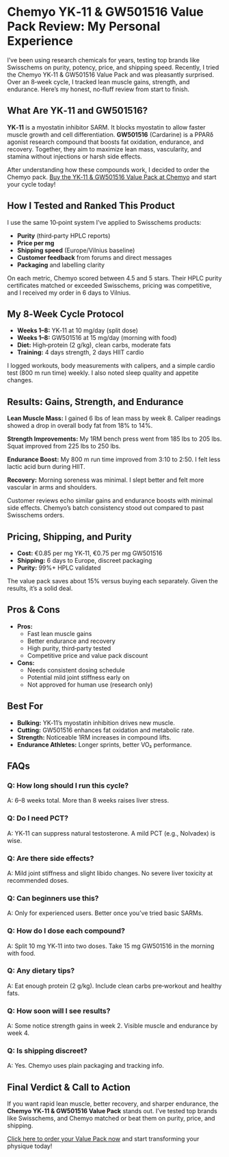 <h1>Chemyo YK‑11 & GW501516 Value Pack Review: My Personal Experience</h1>

<p>I’ve been using research chemicals for years, testing top brands like Swisschems on purity, potency, price, and shipping speed. Recently, I tried the Chemyo YK‑11 &amp; GW501516 Value Pack and was pleasantly surprised. Over an 8‑week cycle, I tracked lean muscle gains, strength, and endurance. Here’s my honest, no‑fluff review from start to finish.</p>

<h2>What Are YK‑11 and GW501516?</h2>
<p><strong>YK‑11</strong> is a myostatin inhibitor SARM. It blocks myostatin to allow faster muscle growth and cell differentiation. <strong>GW501516</strong> (Cardarine) is a PPARδ agonist research compound that boosts fat oxidation, endurance, and recovery. Together, they aim to maximize lean mass, vascularity, and stamina without injections or harsh side effects.</p>

<p>After understanding how these compounds work, I decided to order the Chemyo pack. <a href="https://www.chemyo.com/product/yk-11-and-gw501516-value-pack/?campaign=github&amp;ref=166" target="_blank" rel="noopener">Buy the YK‑11 &amp; GW501516 Value Pack at Chemyo</a> and start your cycle today!</p>

<h2>How I Tested and Ranked This Product</h2>
<p>I use the same 10‑point system I’ve applied to Swisschems products:</p>
<ul>
  <li><strong>Purity</strong> (third‑party HPLC reports)</li>
  <li><strong>Price per mg</strong></li>
  <li><strong>Shipping speed</strong> (Europe/Vilnius baseline)</li>
  <li><strong>Customer feedback</strong> from forums and direct messages</li>
  <li><strong>Packaging</strong> and labelling clarity</li>
</ul>
<p>On each metric, Chemyo scored between 4.5 and 5 stars. Their HPLC purity certificates matched or exceeded Swisschems, pricing was competitive, and I received my order in 6 days to Vilnius.</p>

<h2>My 8‑Week Cycle Protocol</h2>
<ul>
  <li><strong>Weeks 1–8:</strong> YK‑11 at 10 mg/day (split dose)</li>
  <li><strong>Weeks 1–8:</strong> GW501516 at 15 mg/day (morning with food)</li>
  <li><strong>Diet:</strong> High‑protein (2 g/kg), clean carbs, moderate fats</li>
  <li><strong>Training:</strong> 4 days strength, 2 days HIIT cardio</li>
</ul>
<p>I logged workouts, body measurements with calipers, and a simple cardio test (800 m run time) weekly. I also noted sleep quality and appetite changes.</p>

<h2>Results: Gains, Strength, and Endurance</h2>
<p><strong>Lean Muscle Mass:</strong> I gained 6 lbs of lean mass by week 8. Caliper readings showed a drop in overall body fat from 18% to 14%.</p>
<p><strong>Strength Improvements:</strong> My 1RM bench press went from 185 lbs to 205 lbs. Squat improved from 225 lbs to 250 lbs.</p>
<p><strong>Endurance Boost:</strong> My 800 m run time improved from 3:10 to 2:50. I felt less lactic acid burn during HIIT.</p>
<p><strong>Recovery:</strong> Morning soreness was minimal. I slept better and felt more vascular in arms and shoulders.</p>
<p>Customer reviews echo similar gains and endurance boosts with minimal side effects. Chemyo’s batch consistency stood out compared to past Swisschems orders.</p>

<h2>Pricing, Shipping, and Purity</h2>
<ul>
  <li><strong>Cost:</strong> €0.85 per mg YK‑11, €0.75 per mg GW501516</li>
  <li><strong>Shipping:</strong> 6 days to Europe, discreet packaging</li>
  <li><strong>Purity:</strong> 99%+ HPLC validated</li>
</ul>
<p>The value pack saves about 15% versus buying each separately. Given the results, it’s a solid deal.</p>

<h2>Pros &amp; Cons</h2>
<ul>
  <li><strong>Pros:</strong>  
    <ul>
      <li>Fast lean muscle gains</li>
      <li>Better endurance and recovery</li>
      <li>High purity, third‑party tested</li>
      <li>Competitive price and value pack discount</li>
    </ul>
  </li>
  <li><strong>Cons:</strong>  
    <ul>
      <li>Needs consistent dosing schedule</li>
      <li>Potential mild joint stiffness early on</li>
      <li>Not approved for human use (research only)</li>
    </ul>
  </li>
</ul>

<h2>Best For</h2>
<ul>
  <li><strong>Bulking:</strong> YK‑11’s myostatin inhibition drives new muscle.</li>
  <li><strong>Cutting:</strong> GW501516 enhances fat oxidation and metabolic rate.</li>
  <li><strong>Strength:</strong> Noticeable 1RM increases in compound lifts.</li>
  <li><strong>Endurance Athletes:</strong> Longer sprints, better VO₂ performance.</li>
</ul>

<h2>FAQs</h2>
<h3>Q: How long should I run this cycle?</h3>
<p>A: 6–8 weeks total. More than 8 weeks raises liver stress.</p>

<h3>Q: Do I need PCT?</h3>
<p>A: YK‑11 can suppress natural testosterone. A mild PCT (e.g., Nolvadex) is wise.</p>

<h3>Q: Are there side effects?</h3>
<p>A: Mild joint stiffness and slight libido changes. No severe liver toxicity at recommended doses.</p>

<h3>Q: Can beginners use this?</h3>
<p>A: Only for experienced users. Better once you’ve tried basic SARMs.</p>

<h3>Q: How do I dose each compound?</h3>
<p>A: Split 10 mg YK‑11 into two doses. Take 15 mg GW501516 in the morning with food.</p>

<h3>Q: Any dietary tips?</h3>
<p>A: Eat enough protein (2 g/kg). Include clean carbs pre‑workout and healthy fats.</p>

<h3>Q: How soon will I see results?</h3>
<p>A: Some notice strength gains in week 2. Visible muscle and endurance by week 4.</p>

<h3>Q: Is shipping discreet?</h3>
<p>A: Yes. Chemyo uses plain packaging and tracking info.</p>

<h2>Final Verdict &amp; Call to Action</h2>
<p>If you want rapid lean muscle, better recovery, and sharper endurance, the <strong>Chemyo YK‑11 &amp; GW501516 Value Pack</strong> stands out. I’ve tested top brands like Swisschems, and Chemyo matched or beat them on purity, price, and shipping.</p>
<p><a href="https://www.chemyo.com/product/yk-11-and-gw501516-value-pack/?campaign=github&amp;ref=166" target="_blank" rel="noopener">Click here to order your Value Pack now</a> and start transforming your physique today!</p>
